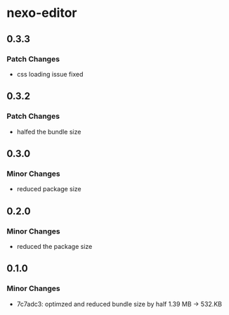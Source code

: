 # nexo-editor

## 0.3.3

### Patch Changes

- css loading issue fixed

## 0.3.2

### Patch Changes

- halfed the bundle size

## 0.3.0

### Minor Changes

- reduced package size

## 0.2.0

### Minor Changes

- reduced the package size

## 0.1.0

### Minor Changes

- 7c7adc3: optimzed and reduced bundle size by half 1.39 MB -> 532.KB
